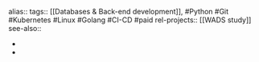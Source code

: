 alias::
tags:: [[Databases & Back-end development]], #Python #Git #Kubernetes #Linux #Golang #CI-CD #paid
rel-projects:: [[WADS study]]
see-also::

-
-
